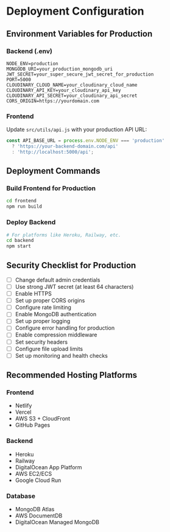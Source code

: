 # Deployment Configuration

## Environment Variables for Production

### Backend (.env)
```
NODE_ENV=production
MONGODB_URI=your_production_mongodb_uri
JWT_SECRET=your_super_secure_jwt_secret_for_production
PORT=5000
CLOUDINARY_CLOUD_NAME=your_cloudinary_cloud_name
CLOUDINARY_API_KEY=your_cloudinary_api_key
CLOUDINARY_API_SECRET=your_cloudinary_api_secret
CORS_ORIGIN=https://yourdomain.com
```

### Frontend
Update `src/utils/api.js` with your production API URL:
```javascript
const API_BASE_URL = process.env.NODE_ENV === 'production' 
  ? 'https://your-backend-domain.com/api'
  : 'http://localhost:5000/api';
```

## Deployment Commands

### Build Frontend for Production
```bash
cd frontend
npm run build
```

### Deploy Backend
```bash
# For platforms like Heroku, Railway, etc.
cd backend
npm start
```

## Security Checklist for Production

- [ ] Change default admin credentials
- [ ] Use strong JWT secret (at least 64 characters)
- [ ] Enable HTTPS
- [ ] Set up proper CORS origins
- [ ] Configure rate limiting
- [ ] Enable MongoDB authentication
- [ ] Set up proper logging
- [ ] Configure error handling for production
- [ ] Enable compression middleware
- [ ] Set security headers
- [ ] Configure file upload limits
- [ ] Set up monitoring and health checks

## Recommended Hosting Platforms

### Frontend
- Netlify
- Vercel
- AWS S3 + CloudFront
- GitHub Pages

### Backend
- Heroku
- Railway
- DigitalOcean App Platform
- AWS EC2/ECS
- Google Cloud Run

### Database
- MongoDB Atlas
- AWS DocumentDB
- DigitalOcean Managed MongoDB

